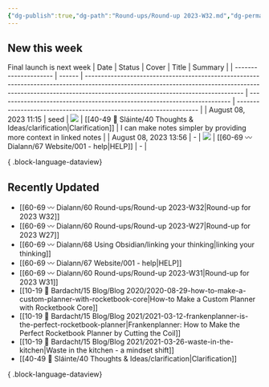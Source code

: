 ```yaml
---
{"dg-publish":true,"dg-path":"Round-ups/Round-up 2023-W32.md","dg-permalink":"2023-W32-roundup","permalink":"/2023-W32-roundup/","title":"Round-up for 2023 W32","contentClasses":"cards cards-1-1","noteIcon":"","created":"2023-08-13T09:35:43","updated":"2023-08-13T09:37:05.576-04:00"}
---
```



## New this week
Final launch is next week
| Date                  | Status | Cover                                                                                                                                                                                                         | Title                                                                    | Summary                                                            |
| --------------------- | ------ | ------------------------------------------------------------------------------------------------------------------------------------------------------------------------------------------------------------- | ------------------------------------------------------------------------ | ------------------------------------------------------------------ |
| August 08, 2023 11:15 | seed   | ![](https://images.unsplash.com/photo-1586892477901-f70e288a7318?crop=entropy&cs=tinysrgb&fit=max&fm=jpg&ixid=M3wzNjAwOTd8MHwxfHNlYXJjaHw3NXx8bm90ZXN8ZW58MHwwfHx8MTY5MTUwNzg3Nnww&ixlib=rb-4.0.3&q=80&w=400) | [[40-49 🔅 Sláinte/40 Thoughts & Ideas/clarification\|Clarification]] | I can make notes simpler by providing more context in linked notes |
| August 08, 2023 13:56 | \-     | ![](https://images.unsplash.com/photo-1628720585362-a6d53a2e33d0?crop=entropy&cs=tinysrgb&fit=max&fm=jpg&ixid=M3wzNjAwOTd8MHwxfHNlYXJjaHw2MHx8aGVscHxlbnwwfDB8fHwxNjkxODUzNzUyfDA&ixlib=rb-4.0.3&q=80&w=400)  | [[60-69 〰️ Dialann/67 Website/001 - help\|HELP]]                      | \-                                                                 |

{ .block-language-dataview}

## Recently Updated
- [[60-69 〰️ Dialann/60 Round-ups/Round-up 2023-W32\|Round-up for 2023 W32]]
- [[60-69 〰️ Dialann/60 Round-ups/Round-up 2023-W27\|Round-up for 2023 W27]]
- [[60-69 〰️ Dialann/68 Using Obsidian/linking your thinking\|linking your thinking]]
- [[60-69 〰️ Dialann/67 Website/001 - help\|HELP]]
- [[60-69 〰️ Dialann/60 Round-ups/Round-up 2023-W31\|Round-up for 2023 W31]]
- [[10-19 💢 Bardacht/15 Blog/Blog 2020/2020-08-29-how-to-make-a-custom-planner-with-rocketbook-core\|How-to Make a Custom Planner with Rocketbook Core]]
- [[10-19 💢 Bardacht/15 Blog/Blog 2021/2021-03-12-frankenplanner-is-the-perfect-rocketbook-planner\|Frankenplanner: How to Make the Perfect Rocketbook Planner by Cutting the Coil]]
- [[10-19 💢 Bardacht/15 Blog/Blog 2021/2021-03-26-waste-in-the-kitchen\|Waste in the kitchen - a mindset shift]]
- [[40-49 🔅 Sláinte/40 Thoughts & Ideas/clarification\|Clarification]]

{ .block-language-dataview}


